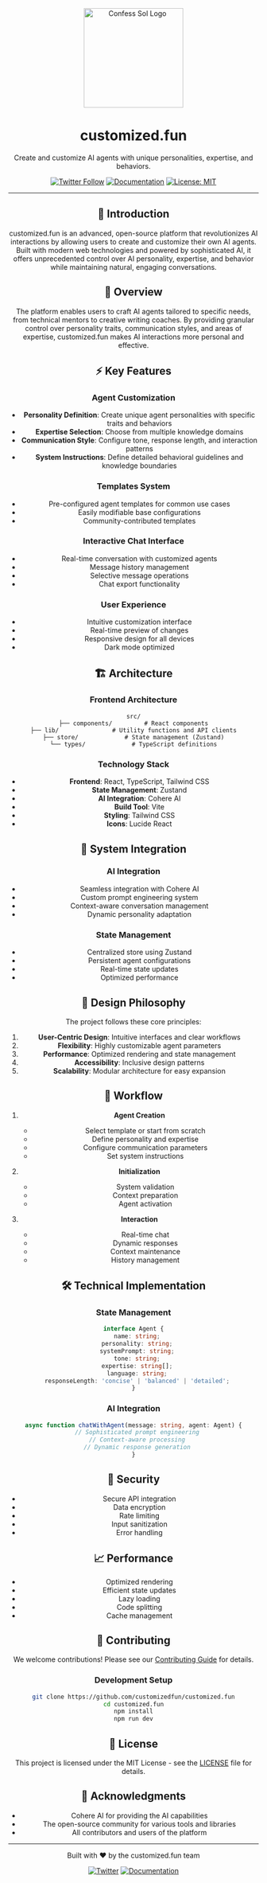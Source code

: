 <div align="center">
  <div align="center">
  <img src="https://github.com/user-attachments/assets/e2e94015-e7a8-4b1b-9de8-6c79f708c9ce" alt="Confess Sol Logo" width="200" />
  <h1>customized.fun</h1>
  <p>Create and customize AI agents with unique personalities, expertise, and behaviors.</p>

  [![Twitter Follow](https://img.shields.io/twitter/follow/customizedotfun?style=social)](https://x.com/customizedotfun)
  [![Documentation](https://img.shields.io/badge/docs-gitbook-blue)](https://customized-fun.gitbook.io/customized.fun/)
  [![License: MIT](https://img.shields.io/badge/License-MIT-yellow.svg)](https://opensource.org/licenses/MIT)
</div>

---

## 🌟 Introduction

customized.fun is an advanced, open-source platform that revolutionizes AI interactions by allowing users to create and customize their own AI agents. Built with modern web technologies and powered by sophisticated AI, it offers unprecedented control over AI personality, expertise, and behavior while maintaining natural, engaging conversations.

## 🎯 Overview

The platform enables users to craft AI agents tailored to specific needs, from technical mentors to creative writing coaches. By providing granular control over personality traits, communication styles, and areas of expertise, customized.fun makes AI interactions more personal and effective.

## ⚡ Key Features

### Agent Customization
- **Personality Definition**: Create unique agent personalities with specific traits and behaviors
- **Expertise Selection**: Choose from multiple knowledge domains
- **Communication Style**: Configure tone, response length, and interaction patterns
- **System Instructions**: Define detailed behavioral guidelines and knowledge boundaries

### Templates System
- Pre-configured agent templates for common use cases
- Easily modifiable base configurations
- Community-contributed templates

### Interactive Chat Interface
- Real-time conversation with customized agents
- Message history management
- Selective message operations
- Chat export functionality

### User Experience
- Intuitive customization interface
- Real-time preview of changes
- Responsive design for all devices
- Dark mode optimized

## 🏗️ Architecture

### Frontend Architecture
```
src/
├── components/         # React components
├── lib/               # Utility functions and API clients
├── store/             # State management (Zustand)
└── types/             # TypeScript definitions
```

### Technology Stack
- **Frontend**: React, TypeScript, Tailwind CSS
- **State Management**: Zustand
- **AI Integration**: Cohere AI
- **Build Tool**: Vite
- **Styling**: Tailwind CSS
- **Icons**: Lucide React

## 🔧 System Integration

### AI Integration
- Seamless integration with Cohere AI
- Custom prompt engineering system
- Context-aware conversation management
- Dynamic personality adaptation

### State Management
- Centralized store using Zustand
- Persistent agent configurations
- Real-time state updates
- Optimized performance

## 🎨 Design Philosophy

The project follows these core principles:
1. **User-Centric Design**: Intuitive interfaces and clear workflows
2. **Flexibility**: Highly customizable agent parameters
3. **Performance**: Optimized rendering and state management
4. **Accessibility**: Inclusive design patterns
5. **Scalability**: Modular architecture for easy expansion

## 🔄 Workflow

1. **Agent Creation**
   - Select template or start from scratch
   - Define personality and expertise
   - Configure communication parameters
   - Set system instructions

2. **Initialization**
   - System validation
   - Context preparation
   - Agent activation

3. **Interaction**
   - Real-time chat
   - Dynamic responses
   - Context maintenance
   - History management

## 🛠️ Technical Implementation

### State Management
```typescript
interface Agent {
  name: string;
  personality: string;
  systemPrompt: string;
  tone: string;
  expertise: string[];
  language: string;
  responseLength: 'concise' | 'balanced' | 'detailed';
}
```

### AI Integration
```typescript
async function chatWithAgent(message: string, agent: Agent) {
  // Sophisticated prompt engineering
  // Context-aware processing
  // Dynamic response generation
}
```

## 🔐 Security

- Secure API integration
- Data encryption
- Rate limiting
- Input sanitization
- Error handling

## 📈 Performance

- Optimized rendering
- Efficient state updates
- Lazy loading
- Code splitting
- Cache management

## 🤝 Contributing

We welcome contributions! Please see our [Contributing Guide](CONTRIBUTING.md) for details.

### Development Setup
```bash
git clone https://github.com/customizedfun/customized.fun
cd customized.fun
npm install
npm run dev
```

## 📄 License

This project is licensed under the MIT License - see the [LICENSE](LICENSE) file for details.

## 🌟 Acknowledgments

- Cohere AI for providing the AI capabilities
- The open-source community for various tools and libraries
- All contributors and users of the platform

---

<div align="center">
  <p>Built with ❤️ by the customized.fun team</p>
  
  [![Twitter](https://img.shields.io/badge/Twitter-1DA1F2?style=for-the-badge&logo=twitter&logoColor=white)](https://x.com/customizedotfun)
  [![Documentation](https://img.shields.io/badge/Documentation-000000?style=for-the-badge&logo=gitbook&logoColor=white)](https://customized-fun.gitbook.io/customized.fun/)
</div>

